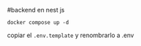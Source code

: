 #backend en nest js
```
docker compose up -d
```

copiar el ```.env.template``` y renombrarlo a .env